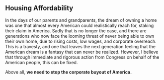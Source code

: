 ## Housing Affordability
In the days of our parents and grandparents, the dream of owning a home was one that almost every American could realistically reach for, staking their claim in America. Sadly that is no longer the case, and there are generations who now face the looming threat of never being able to own their own home, due to rising costs, low wages, and corporate overreach. This is a travesty, and one that leaves the next generation feeling that the American dream is a fantasy that can never be realized. However, I believe that through immediate and rigorous action from Congress on behalf of the American people, this can be fixed.

Above all, <strong>we need to stop the corporate buyout of America.</strong>